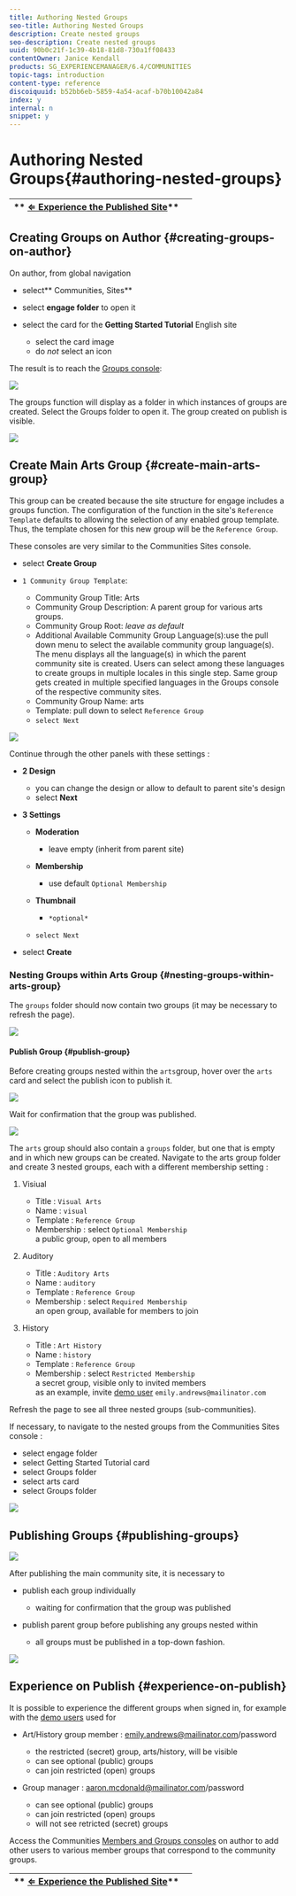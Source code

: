 ```yaml
---
title: Authoring Nested Groups
seo-title: Authoring Nested Groups
description: Create nested groups
seo-description: Create nested groups
uuid: 90b0c21f-1c39-4b18-81d8-730a1ff08433
contentOwner: Janice Kendall
products: SG_EXPERIENCEMANAGER/6.4/COMMUNITIES
topic-tags: introduction
content-type: reference
discoiquuid: b52bb6eb-5859-4a54-acaf-b70b10042a84
index: y
internal: n
snippet: y
---
```


# Authoring Nested Groups{#authoring-nested-groups}

| ** [⇐ Experience the Published Site](../../communities/using/published-site.md)** |  |
|---|---|

## Creating Groups on Author {#creating-groups-on-author}

On author, from global navigation

* select** Communities, Sites**
* select **engage folder** to open it
* select the card for the **Getting Started Tutorial** English site

    * select the card image
    * do *not* select an icon

The result is to reach the [Groups console](../../communities/using/groups.md):

![](assets/chlimage_1-53.png)

The groups function will display as a folder in which instances of groups are created. Select the Groups folder to open it. The group created on publish is visible.

![](assets/chlimage_1-54.png)

## Create Main Arts Group {#create-main-arts-group}

This group can be created because the site structure for engage includes a groups function. The configuration of the function in the site's `Reference Template` defaults to allowing the selection of any enabled group template. Thus, the template chosen for this new group will be the `Reference Group`.

These consoles are very similar to the Communities Sites console.

* select **Create Group**
* `1 Community Group Template`:

    * Community Group Title: Arts
    * Community Group Description: A parent group for various arts groups.
    * Community Group Root: *leave as default*
    * Additional Available Community Group Language(s):use the pull down menu to select the available community group language(s). The menu displays all the language(s) in which the parent community site is created. Users can select among these languages to create groups in multiple locales in this single step. Same group gets created in multiple specified languages in the Groups console of the respective community sites.
    * Community Group Name: arts
    * Template: pull down to select `Reference Group`
    * `select Next`

<!--
Comment Type: annotation
Last Modified By: mgulati
Last Modified Date: 2018-02-20T06:25:21.831-0500
Added "Additional Available Community Group Language(s)" and updated the following image for multi lingual groups. (6.3 and 6.4)
-->

![](assets/parenttonestedgroup.png)

Continue through the other panels with these settings :

* **2 Design**

    * you can change the design or allow to default to parent site's design
    * select **Next**

* **3 Settings**

    * **Moderation**

        * leave empty (inherit from parent site)

    * **Membership**

        * use default `Optional Membership`

    * **Thumbnail**

        * `*optional*`

    * `select Next`

* select **Create**

### Nesting Groups within Arts Group {#nesting-groups-within-arts-group}

The `groups` folder should now contain two groups (it may be necessary to refresh the page).

![](assets/createcommunitygroup.png)

#### Publish Group {#publish-group}

Before creating groups nested within the `arts`group, hover over the `arts` card and select the publish icon to publish it.

![](assets/chlimage_1-55.png)

Wait for confirmation that the group was published.

![](assets/chlimage_1-56.png)

The `arts` group should also contain a `groups` folder, but one that is empty and in which new groups can be created. Navigate to the arts group folder and create 3 nested groups, each with a different membership setting :

1. Visiual

    * Title : `Visual Arts`
    * Name : `visual`
    * Template : `Reference Group`
    * Membership : select `Optional Membership`  
      a public group, open to all members

1. Auditory

    * Title : `Auditory Arts`
    * Name : `auditory`
    * Template : `Reference Group`
    * Membership : select `Required Membership`  
      an open group, available for members to join

1. History

    * Title : `Art History`
    * Name : `history`
    * Template : `Reference Group`
    * Membership : select `Restricted Membership`  
      a secret group, visible only to invited members  
      as an example, invite [demo user](../../communities/using/tutorials.md#demousers) `emily.andrews@mailinator.com`

Refresh the page to see all three nested groups (sub-communities).

If necessary, to navigate to the nested groups from the Communities Sites console :

* select engage folder
* select Getting Started Tutorial card
* select Groups folder
* select arts card
* select Groups folder

![](assets/chlimage_1-57.png)

## Publishing Groups {#publishing-groups}

![](assets/chlimage_1-58.png)

After publishing the main community site, it is necessary to

* publish each group individually

    * waiting for confirmation that the group was published

* publish parent group before publishing any groups nested within

    * all groups must be published in a top-down fashion.

![](assets/chlimage_1-59.png)

## Experience on Publish {#experience-on-publish}

It is possible to experience the different groups when signed in, for example with the [demo users](../../communities/using/tutorials.md#demousers) used for

* Art/History group member : emily.andrews@mailinator.com/password

    * the restricted (secret) group, arts/history, will be visible
    * can see optional (public) groups
    * can join restricted (open) groups

* Group manager : aaron.mcdonald@mailinator.com/password

    * can see optional (public) groups
    * can join restricted (open) groups
    * will not see retricted (secret) groups

Access the Communities [Members and Groups consoles](../../communities/using/members.md) on author to add other users to various member groups that correspond to the community groups.

| ** [⇐ Experience the Published Site](../../communities/using/published-site.md)** |  |
|---|---|

